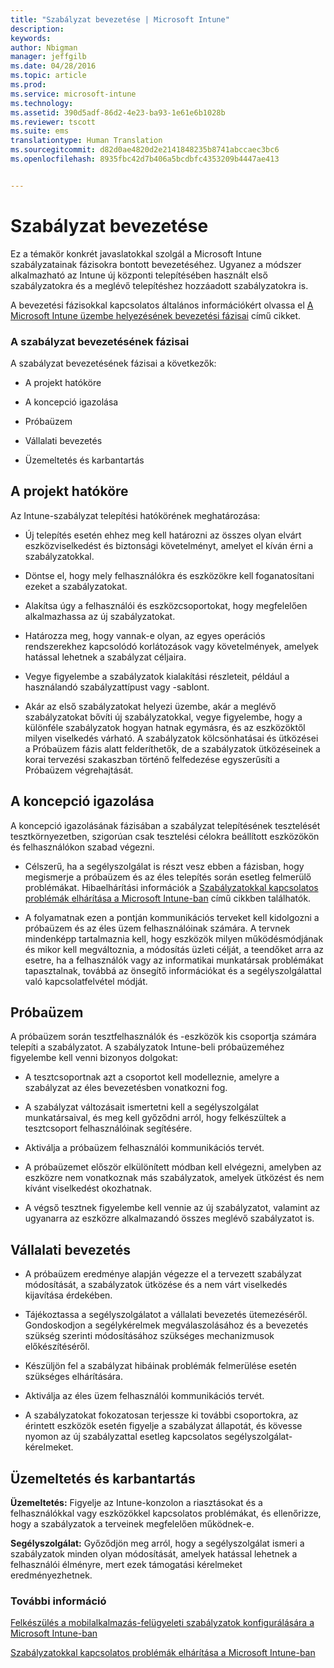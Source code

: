 ```yaml
---
title: "Szabályzat bevezetése | Microsoft Intune"
description: 
keywords: 
author: Nbigman
manager: jeffgilb
ms.date: 04/28/2016
ms.topic: article
ms.prod: 
ms.service: microsoft-intune
ms.technology: 
ms.assetid: 390d5adf-86d2-4e23-ba93-1e61e6b1028b
ms.reviewer: tscott
ms.suite: ems
translationtype: Human Translation
ms.sourcegitcommit: d82d0ae4820d2e2141848235b8741abccaec3bc6
ms.openlocfilehash: 8935fbc42d7b406a5bcdbfc4353209b4447ae413


---
```


# Szabályzat bevezetése
Ez a témakör konkrét javaslatokkal szolgál a Microsoft Intune szabályzatainak fázisokra bontott bevezetéséhez. Ugyanez a módszer alkalmazható az Intune új központi telepítésében használt első szabályzatokra és a meglévő telepítéshez hozzáadott szabályzatokra is.

A bevezetési fázisokkal kapcsolatos általános információkért olvassa el [A Microsoft Intune üzembe helyezésének bevezetési fázisai](rollout-phases-for-microsoft-intune-deployment.md) című cikket.

### A szabályzat bevezetésének fázisai
A szabályzat bevezetésének fázisai a következők:

-   A projekt hatóköre

-   A koncepció igazolása

-   Próbaüzem

-   Vállalati bevezetés

-   Üzemeltetés és karbantartás

## A projekt hatóköre
Az Intune-szabályzat telepítési hatókörének meghatározása:

-   Új telepítés esetén ehhez meg kell határozni az összes olyan elvárt eszközviselkedést és biztonsági követelményt, amelyet el kíván érni a szabályzatokkal.

-   Döntse el, hogy mely felhasználókra és eszközökre kell foganatosítani ezeket a szabályzatokat.

-   Alakítsa úgy a felhasználói és eszközcsoportokat, hogy megfelelően alkalmazhassa az új szabályzatokat.

-   Határozza meg, hogy vannak-e olyan, az egyes operációs rendszerekhez kapcsolódó korlátozások vagy követelmények, amelyek hatással lehetnek a szabályzat céljaira.

-   Vegye figyelembe a szabályzatok kialakítási részleteit, például a használandó szabályzattípust vagy -sablont.

-   Akár az első szabályzatokat helyezi üzembe, akár a meglévő szabályzatokat bővíti új szabályzatokkal, vegye figyelembe, hogy a különféle szabályzatok hogyan hatnak egymásra, és az eszközöktől milyen viselkedés várható. A szabályzatok kölcsönhatásai és ütközései a Próbaüzem fázis alatt felderíthetők, de a szabályzatok ütközéseinek a korai tervezési szakaszban történő felfedezése egyszerűsíti a Próbaüzem végrehajtását.

## A koncepció igazolása
A koncepció igazolásának fázisában a szabályzat telepítésének tesztelését tesztkörnyezetben, szigorúan csak tesztelési célokra beállított eszközökön és felhasználókon szabad végezni.

-   Célszerű, ha a segélyszolgálat is részt vesz ebben a fázisban, hogy megismerje a próbaüzem és az éles telepítés során esetleg felmerülő problémákat. Hibaelhárítási információk a [Szabályzatokkal kapcsolatos problémák elhárítása a Microsoft Intune-ban](/intune/troubleshoot/troubleshoot-policies-in-microsoft-intune) című cikkben találhatók.

-   A folyamatnak ezen a pontján kommunikációs terveket kell kidolgozni a próbaüzem és az éles üzem felhasználóinak számára. A tervnek mindenképp tartalmaznia kell, hogy eszközök milyen működésmódjának és mikor kell megváltoznia, a módosítás üzleti célját, a teendőket arra az esetre, ha a felhasználók vagy az informatikai munkatársak problémákat tapasztalnak, továbbá az önsegítő információkat és a segélyszolgálattal való kapcsolatfelvétel módját.

## Próbaüzem
A próbaüzem során tesztfelhasználók és -eszközök kis csoportja számára telepíti a szabályzatot. A szabályzatok Intune-beli próbaüzeméhez figyelembe kell venni bizonyos dolgokat:

-   A tesztcsoportnak azt a csoportot kell modelleznie, amelyre a szabályzat az éles bevezetésben vonatkozni fog.

-   A szabályzat változásait ismertetni kell a segélyszolgálat munkatársaival, és meg kell győződni arról, hogy felkészültek a tesztcsoport felhasználóinak segítésére.

-   Aktiválja a próbaüzem felhasználói kommunikációs tervét.

-   A próbaüzemet először elkülönített módban kell elvégezni, amelyben az eszközre nem vonatkoznak más szabályzatok, amelyek ütközést és nem kívánt viselkedést okozhatnak.

-   A végső tesztnek figyelembe kell vennie az új szabályzatot, valamint az ugyanarra az eszközre alkalmazandó összes meglévő szabályzatot is.

## Vállalati bevezetés

-   A próbaüzem eredménye alapján végezze el a tervezett szabályzat módosítását, a szabályzatok ütközése és a nem várt viselkedés kijavítása érdekében.

-   Tájékoztassa a segélyszolgálatot a vállalati bevezetés ütemezéséről. Gondoskodjon a segélykérelmek megválaszolásához és a bevezetés szükség szerinti módosításához szükséges mechanizmusok előkészítéséről.

-   Készüljön fel a szabályzat hibáinak problémák felmerülése esetén szükséges elhárítására.

-   Aktiválja az éles üzem felhasználói kommunikációs tervét.

-   A szabályzatokat fokozatosan terjessze ki további csoportokra, az érintett eszközök esetén figyelje a szabályzat állapotát, és kövesse nyomon az új szabályzattal esetleg kapcsolatos segélyszolgálat-kérelmeket.

## Üzemeltetés és karbantartás
**Üzemeltetés:** Figyelje az Intune-konzolon a riasztásokat és a felhasználókkal vagy eszközökkel kapcsolatos problémákat, és ellenőrizze, hogy a szabályzatok a terveinek megfelelően működnek-e.

**Segélyszolgálat:** Győződjön meg arról, hogy a segélyszolgálat ismeri a szabályzatok minden olyan módosítását, amelyek hatással lehetnek a felhasználói élményre, mert ezek támogatási kérelmeket eredményezhetnek.


### További információ
[Felkészülés a mobilalkalmazás-felügyeleti szabályzatok konfigurálására a Microsoft Intune-ban](/intune/deploy-use/get-ready-to-configure-mobile-app-management-policies-with-microsoft-intune)

[Szabályzatokkal kapcsolatos problémák elhárítása a Microsoft Intune-ban](/intune/troubleshoot/troubleshoot-policies-in-microsoft-intune)



<!--HONumber=Jun16_HO4-->


